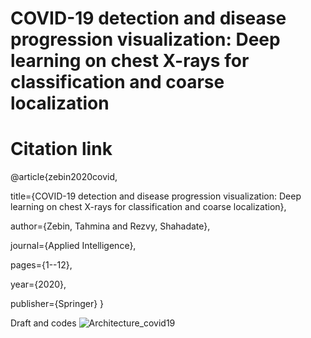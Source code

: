 # COVID-19 detection and disease progression visualization: Deep learning on chest X-rays for classification and coarse localization

# Citation link
@article{zebin2020covid,

  title={COVID-19 detection and disease progression visualization: Deep learning on chest X-rays for classification and coarse localization},
  
  author={Zebin, Tahmina and Rezvy, Shahadate},
  
  journal={Applied Intelligence},
  
  pages={1--12},
  
  year={2020},
  
  publisher={Springer}
}


Draft and codes
![Architecture_covid19](https://user-images.githubusercontent.com/31511385/115154019-b21da280-a070-11eb-93d6-6d77c969201a.png)
